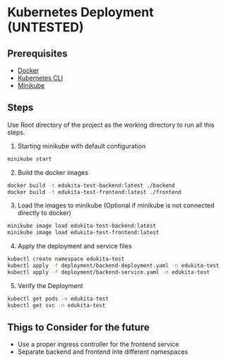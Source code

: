 # Kubernetes Deployment (UNTESTED)


## Prerequisites
- [Docker](https://docs.docker.com/get-docker/)
- [Kubernetes CLI](https://kubernetes.io/docs/tasks/tools/install-kubectl/)
- [Minikube](https://minikube.sigs.k8s.io/docs/start/)

## Steps
Use Root directory of the project as the working directory to run all this steps.

1. Starting minikube with default configuration
```bash
minikube start
```

2. Build the docker images
```bash
docker build -t edukita-test-backend:latest ./backend
docker build -t edukita-test-frontend:latest ./frontend
```

3. Load the images to minikube (Optional if minikube is not connected directly to docker)
```bash
minikube image load edukita-test-backend:latest
minikube image load edukita-test-frontend:latest
```

4. Apply the deployment and service files
```bash
kubectl create namespace edukita-test
kubectl apply -f deployment/backend-deployment.yaml -n edukita-test
kubectl apply -f deployment/backend-service.yaml -n edukita-test
```

5. Verify the Deployment
```bash
kubectl get pods -n edukita-test
kubectl get svc -n edukita-test
```

## Thigs to Consider for the future
- Use a proper ingress controller for the frontend service
- Separate backend and frontend inte different namespaces

